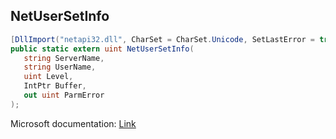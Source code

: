 ## NetUserSetInfo

```csharp
[DllImport("netapi32.dll", CharSet = CharSet.Unicode, SetLastError = true)]
public static extern uint NetUserSetInfo(
   string ServerName,
   string UserName,
   uint Level,
   IntPtr Buffer,
   out uint ParmError
);
```

Microsoft documentation: [Link](https://docs.microsoft.com/en-us/windows/win32/api/lmaccess/nf-lmaccess-netusersetinfo)

